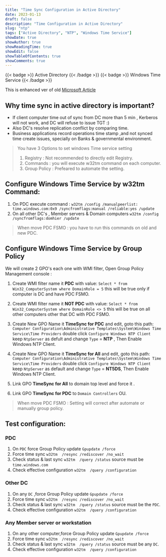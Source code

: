 ```yaml
---
title: "Time Sync Configuration in Active Directory"
date: 2023-01-13
draft: false
description: "Time Configuration in Active Directory"
slug: "ntp"
tags: ["Active Directory", "NTP", "Windows Time Service"]
showDate: true
showAuthor: true
showReadingTime: true
showEdit: false
showTableOfContents: true
showComments: true
---
```


{{< badge >}}
Active Directory
{{< /badge >}} {{< badge >}}
Windows Time Service
{{< /badge >}}

This is enhanced ver of old [Microsoft Article](https://learn.microsoft.com/en-us/archive/blogs/nepapfe/its-simple-time-configuration-in-active-directory)

## Why time sync in active directory is important?

- If client computer time out of sync from DC more than 5 min , Kerberos will not work, and DC will refuse to issue TGT :)
- Also DC's resolve replication conflict by comparing time.
- Business applications record operations time stamp ,and not synced time create issues, specially on Banks & governmental environment.

> You have 3 Options to set windows Time service setting
>
> 1.  Registry : Not recommended to directly edit Registry.
> 2.  Commands : you will execute w32tm command on each computer.
> 3.  Group Policy : Prefeared to automate the setting.

## Configure Windows Time Service by w32tm Command:

1. On PDC execute command : `w32tm /config /manualpeerlist: time.windows.com:0x9 /syncfromflags:manual /reliable:yes /update`
2. On all other DC's , Member servers & Domain computers `w32tm /config /syncfromflags:domhier /update`

> When move PDC FSMO : you have to run this commands on old and new PDC.

## Configure Windows Time Service by Group Policy

We will create 2 GPO's each one with WMI filter, Open Group Policy Management console :

1. Create WMI filter name it **PDC** with value:
   `Select * from Win32_ComputerSystem where DomainRole = 5`
   this will be true only if computer is DC and have PDC FSMO.
2. Create WMI filter name it **NOT PDC** with value:
   `Select * from Win32_ComputerSystem where DomainRole <> 5`
   this will be true on all other computers other that DC with PDC FSMO.
3. Create New GPO Name it **TimeSync for PDC** and edit, goto this path:
   `Computer Configuration\Administrative Templates\System\Windows Time Service\Time Providers` double click `Configure Windows NTP Client` keep `NtpServer` as defult and change `Type` = **NTP** , Then Enable Windows NTP Client.

4. Create New GPO Name it **TimeSync for All** and edit, goto this path:
   `Computer Configuration\Administrative Templates\System\Windows Time Service\Time Providers` double click `Configure Windows NTP Client` keep `NtpServer` as default and change `Type` = **NT5DS**, Then Enable Windows NTP Client.

5. Link GPO **TimeSync for All** to domain top level and force it .
6. Link GPO **TimeSync for PDC** to `Domain Controllers` OU.

> When move PDC FSMO : Setting will correct after automate or manually group policy.

## Test configuration:

### PDC

1. On `PDC` force Group Policy update `Gpupdate /force`
2. Force time sync `w32tm  /resync /rediscover /no_wait`
3. Check status & last sync `w32tm  /query /status` source must be `time.windows.com`
4. Check effective configuration `w32tm  /query /configuration`

### Other DC

1. On any `DC` ,force Group Policy update `Gpupdate /force`
2. Force time sync `w32tm  /resync /rediscover /no_wait`
3. Check status & last sync `w32tm  /query /status` source must be the `PDC`.
4. Check effective configuration `w32tm  /query /configuration`

### Any Member server or workstation

1. On any other computer,force Group Policy update `Gpupdate /force`
2. Force time sync `w32tm  /resync /rediscover /no_wait`
3. Check status & last sync `w32tm  /query /status` source must be any `DC`.
4. Check effective configuration `w32tm  /query /configuration`
